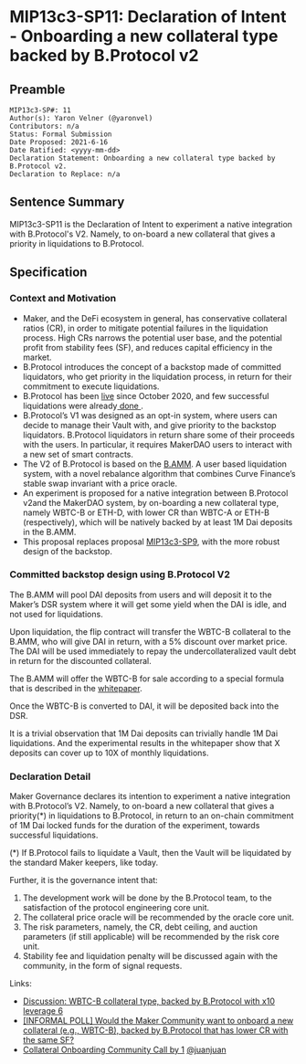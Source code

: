 # MIP13c3-SP11: Declaration of Intent - Onboarding a new collateral type backed by B.Protocol v2

## Preamble

    MIP13c3-SP#: 11
    Author(s): Yaron Velner (@yaronvel)
    Contributors: n/a
    Status: Formal Submission
    Date Proposed: 2021-6-16
    Date Ratified: <yyyy-mm-dd>
    Declaration Statement: Onboarding a new collateral type backed by B.Protocol v2.
    Declaration to Replace: n/a

## Sentence Summary

MIP13c3-SP11 is the Declaration of Intent to experiment a native integration with B.Protocol's V2. Namely, to on-board a new collateral that gives a priority in liquidations to B.Protocol.

## Specification

### Context and Motivation

* Maker, and the DeFi ecosystem in general, has conservative collateral ratios (CR), in order to mitigate potential failures in the liquidation process. High CRs narrows the potential user base, and the potential profit from stability fees (SF), and reduces capital efficiency in the market.
* B.Protocol introduces the concept of a backstop made of committed liquidators, who get priority in the liquidation process, in return for their commitment to execute liquidations.
* B.Protocol has been [live](https://twitter.com/bprotocoleth/status/1321000634804506624) since October 2020, and few successful liquidations were already[ done ](https://forum.makerdao.com/t/technical-report-b-protocol-liquidations-during-last-thursday/5389).
* B.Protocol’s V1 was designed as an opt-in system, where users can decide to manage their Vault with, and give priority to the backstop liquidators. B.Protocol liquidators in return share some of their proceeds with the users. In particular, it requires MakerDAO users to interact with a new set of smart contracts.
* The V2 of B.Protocol is based on the [B.AMM](https://medium.com/b-protocol/b-amm-efficient-automated-market-maker-for-defi-liquidations-fea7b0fdc0c5). A user based liquidation system, with a novel rebalance algorithm that combines Curve Finance’s stable swap invariant with a price oracle.
* An experiment is proposed for a native integration between B.Protocol v2and the MakerDAO system, by on-boarding a new collateral type, namely WBTC-B or ETH-D, with lower CR than WBTC-A or ETH-B (respectively), which will be natively backed by at least 1M Dai deposits in the B.AMM.
* This proposal replaces proposal [MIP13c3-SP9](https://forum.makerdao.com/t/mip13c3-sp9-onboarding-a-new-collateral-type-backed-by-b-protocol-declaration-of-intent/5920), with the more robust design of the backstop.

### Committed backstop design using B.Protocol V2

The B.AMM will pool DAI deposits from users and will deposit it to the Maker’s DSR system where it will get some yield when the DAI is idle, and not used for liquidations.

Upon liquidation, the flip contract will transfer the WBTC-B collateral to the B.AMM, who will give DAI in return, with a 5% discount over market price. The DAI will be used immediately to repay the undercollateralized vault debt in return for the discounted collateral.

The B.AMM will offer the WBTC-B for sale according to a special formula that is described in the [whitepaper](https://cloudflare-ipfs.com/ipfs/Qmb2ZMk7F48jYSwJczdJeqXJz7CZVh8H4KnfyNdHZSMRG5).

Once the WBTC-B is converted to DAI, it will be deposited back into the DSR.

It is a trivial observation that 1M Dai deposits can trivially handle 1M Dai liquidations. And the experimental results in the whitepaper show that X deposits can cover up to 10X of monthly liquidations.

### Declaration Detail

Maker Governance declares its intention to experiment a native integration with B.Protocol’s V2. Namely, to on-board a new collateral that gives a priority(*) in liquidations to B.Protocol, in return to an on-chain commitment of 1M Dai locked funds for the duration of the experiment, towards successful liquidations.

(*) If B.Protocol fails to liquidate a Vault, then the Vault will be liquidated by the standard Maker keepers, like today.

Further, it is the governance intent that:

1. The development work will be done by the B.Protocol team, to the satisfaction of the protocol engineering core unit.
2. The collateral price oracle will be recommended by the oracle core unit.
3. The risk parameters, namely, the CR, debt ceiling, and auction parameters (if still applicable) will be recommended by the risk core unit.
4. Stability fee and liquidation penalty will be discussed again with the community, in the form of signal requests.

Links:

* [Discussion: WBTC-B collateral type, backed by B.Protocol with x10 leverage 6](https://forum.makerdao.com/t/discussion-wbtc-b-collateral-type-backed-by-b-protocol-with-x10-leverage/5409)
* [[INFORMAL POLL] Would the Maker Community want to onboard a new collateral (e.g., WBTC-B), backed by B.Protocol that has lower CR with the same SF?](https://forum.makerdao.com/t/informal-poll-would-the-maker-community-want-to-onboard-a-new-collateral-e-g-wbtc-b-backed-by-b-protocol-that-has-lower-cr-with-the-same-sf/5652)
* [Collateral Onboarding Community Call by 1](https://www.youtube.com/watch?v=CaDnKAlCpiM&feature=emb_logo&ab_channel=MakerDAO) [@juanjuan](https://forum.makerdao.com/u/juanjuan)
